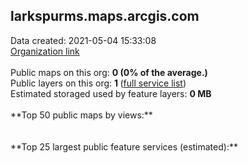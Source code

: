 <h2>larkspurms.maps.arcgis.com</h2> Data created: 2021-05-04 15:33:08 <br /><a target='new' href='https://larkspurms.maps.arcgis.com'>Organization link</a><br /><br />Public maps on this org: <b>0 (0% of the average.)</b><br />Public layers on this org: <b>1 </b>(<a target='new' href='https://services.arcgis.com/3fs4WdmzzXVrOOGh/ArcGIS/rest/services'>full service list</a>)<br />Estimated storaged used by feature layers: <b>0 MB</b><br /><br />**Top 50 public maps by views:**<br /><br /><br />**Top 25 largest public feature services (estimated):**<br />